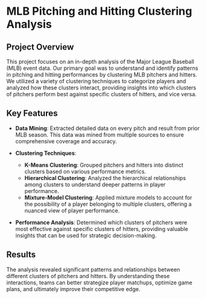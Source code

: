 # MLB Pitching and Hitting Clustering Analysis

## Project Overview

This project focuses on an in-depth analysis of the Major League Baseball (MLB) event data. Our primary goal was to understand and identify patterns in pitching and hitting performances by clustering MLB pitchers and hitters. We utilized a variety of clustering techniques to categorize players and analyzed how these clusters interact, providing insights into which clusters of pitchers perform best against specific clusters of hitters, and vice versa.

## Key Features

- **Data Mining**: Extracted detailed data on every pitch and result from prior MLB season. This data was mined from multiple sources to ensure comprehensive coverage and accuracy.

- **Clustering Techniques**:
  - **K-Means Clustering**: Grouped pitchers and hitters into distinct clusters based on various performance metrics.
  - **Hierarchical Clustering**: Analyzed the hierarchical relationships among clusters to understand deeper patterns in player performance.
  - **Mixture-Model Clustering**: Applied mixture models to account for the possibility of a player belonging to multiple clusters, offering a nuanced view of player performance.

- **Performance Analysis**: Determined which clusters of pitchers were most effective against specific clusters of hitters, providing valuable insights that can be used for strategic decision-making.

## Results

The analysis revealed significant patterns and relationships between different clusters of pitchers and hitters. By understanding these interactions, teams can better strategize player matchups, optimize game plans, and ultimately improve their competitive edge.
